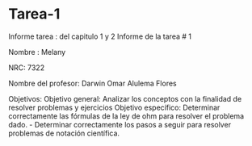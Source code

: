 # Tarea-1
Informe tarea : del capitulo 1 y 2 Informe de la tarea # 1

Nombre : Melany

NRC: 7322

Nombre del profesor: Darwin Omar Alulema Flores

Objetivos:
Objetivo general: Analizar los conceptos con la finalidad de resolver problemas y ejercicios
Objetivo específico: Determinar correctamente las fórmulas de la ley de ohm para resolver el problema dado.
                   - Determinar correctamente los pasos a seguir para resolver problemas de notación científica.
